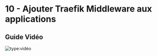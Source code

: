 # 10 - Ajouter Traefik Middleware aux applications

## Guide Vidéo

![type:vidéo](https://www.youtube.com/embed/hDdFKE5-c44)
